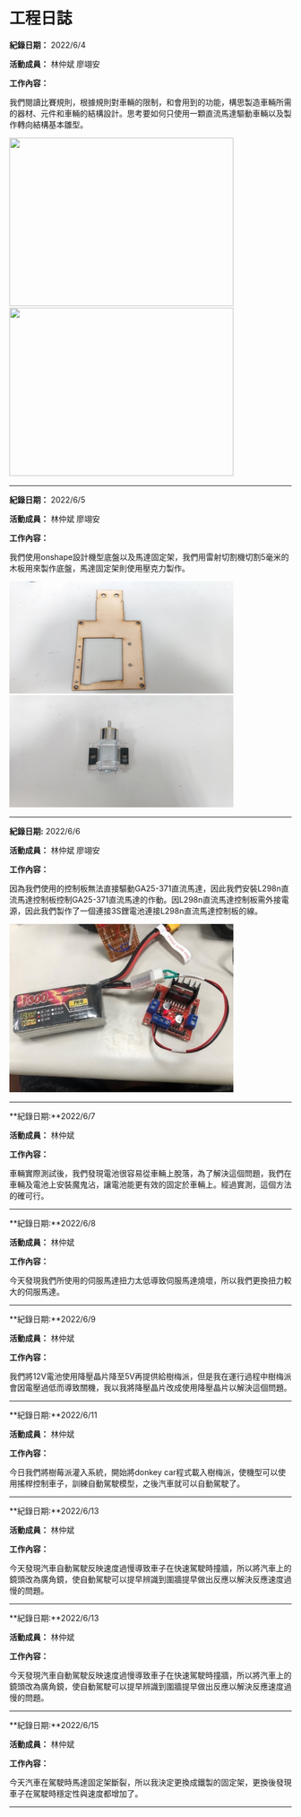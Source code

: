 # 工程日誌

**紀錄日期：** 2022/6/4

**活動成員：** 林仲斌 廖翊安

**工作內容：**

我們閱讀比賽規則，根據規則對車輛的限制，和會用到的功能，構思製造車輛所需的器材、元件和車輛的結構設計。思考要如何只使用一顆直流馬達驅動車輛以及製作轉向結構基本雛型。

<img src= "https://user-images.githubusercontent.com/106851896/172031276-6a408fec-511a-47a5-b74f-9277aee1894b.JPG" width="400" height="300">  <img src= "https://user-images.githubusercontent.com/106851896/176984586-d9094acf-c13c-4dc4-bf20-022f951bf5ed.jpg" width="400" height="300"><br/>

*****
**紀錄日期：** 2022/6/5

**活動成員：** 林仲斌 廖翊安

**工作內容：**

我們使用onshape設計機型底盤以及馬達固定架，我們用雷射切割機切割5毫米的木板用來製作底盤，馬達固定架則使用壓克力製作。

<img src= "https://github.com/2008linchungpin/Future_Engineer/blob/main/photo/DSC_0013.JPG" width="400" height="200">  <img src= "https://github.com/2008linchungpin/Future_Engineer/blob/main/photo/DSC_0014.JPG" width="400" height="200"><br/>
*****
**紀錄日期:** 2022/6/6

**活動成員：** 林仲斌 廖翊安

**工作內容：**

因為我們使用的控制板無法直接驅動GA25-371直流馬達，因此我們安裝L298n直流馬達控制板控制GA25-371直流馬達的作動。因L298n直流馬達控制板需外接電源，因此我們製作了一個連接3S鋰電池連接L298n直流馬達控制板的線。

<img src= "https://github.com/2008linchungpin/Future_Engineer/blob/main/photo/123.jpg" width="400" height="300">

*****

**紀錄日期:**2022/6/7

**活動成員：** 林仲斌

**工作內容：**

車輛實際測試後，我們發現電池很容易從車輛上脫落，為了解決這個問題，我們在車輛及電池上安裝魔鬼沾，讓電池能更有效的固定於車輛上。經過實測，這個方法的確可行。

*****

**紀錄日期:**2022/6/8

**活動成員：** 林仲斌

**工作內容：**

今天發現我們所使用的伺服馬達扭力太低導致伺服馬達燒壞，所以我們更換扭力較大的伺服馬達。

*****

**紀錄日期:**2022/6/9

**活動成員：** 林仲斌

**工作內容：**

我們將12V電池使用降壓晶片降至5V再提供給樹梅派，但是我在運行過程中樹梅派會因電壓過低而導致關機，我以我將降壓晶片改成使用降壓晶片以解決這個問題。

*****

**紀錄日期:**2022/6/11

**活動成員：** 林仲斌

**工作內容：**

今日我們將樹莓派灌入系統，開始將donkey car程式載入樹梅派，使機型可以使用搖桿控制車子，訓練自動駕駛模型，之後汽車就可以自動駕駛了。

*****

**紀錄日期:**2022/6/13

**活動成員：** 林仲斌

**工作內容：**

今天發現汽車自動駕駛反映速度過慢導致車子在快速駕駛時撞牆，所以將汽車上的鏡頭改為廣角鏡，使自動駕駛可以提早辨識到圍牆提早做出反應以解決反應速度過慢的問題。

*****

**紀錄日期:**2022/6/13

**活動成員：** 林仲斌

**工作內容：**

今天發現汽車自動駕駛反映速度過慢導致車子在快速駕駛時撞牆，所以將汽車上的鏡頭改為廣角鏡，使自動駕駛可以提早辨識到圍牆提早做出反應以解決反應速度過慢的問題。

*****


**紀錄日期:**2022/6/15

**活動成員：** 林仲斌

**工作內容：**

今天汽車在駕駛時馬達固定架斷裂，所以我決定更換成鐵製的固定架，更換後發現車子在駕駛時穩定性與速度都增加了。

*****

